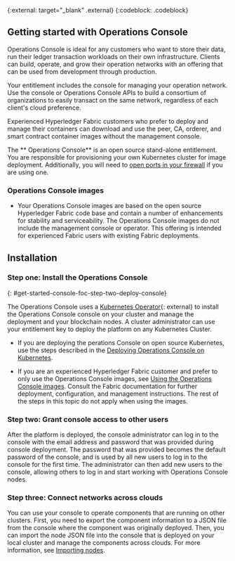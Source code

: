 {:external: target="_blank" .external}
{:codeblock: .codeblock}

## Getting started with Operations Console

Operations Console is ideal for any customers who want to store their data, run their ledger transaction workloads on their own infrastructure. Clients can build, operate, and grow their operation networks with an offering that can be used from development through production.

Your entitlement includes the console for managing your operation network. Use the console or Operations Console APIs to build a consortium of organizations to easily transact on the same network, regardless of each client's cloud preference. 

Experienced Hyperledger Fabric customers who prefer to deploy and manage their containers can download and use the peer, CA, orderer, and smart contract container images without the management console.

The ** Operations Console** is an open source stand-alone entitlement. You are responsible for provisioning your own Kubernetes cluster for image deployment. Additionally, you will need to [open ports in your firewall](security) if you are using one.

### Operations Console images

- Your Operations Console images are based on the open source Hyperledger Fabric code base and contain a number of enhancements for stability and serviceability. The Operations Console images do not include the management console or operator. This offering is intended for experienced Fabric users with existing Fabric deployments. 

## Installation

### Step one: Install the Operations Console
{: #get-started-console-foc-step-two-deploy-console}

The Operations Console uses a [Kubernetes Operator](https://kubernetes.io/docs/concepts/extend-kubernetes/operator/){: external} to install the Operations Console console on your cluster and manage the deployment and your blockchain nodes. A cluster administrator can use your entitlement key to deploy the platform on any Kubernetes Cluster.

- If you are deploying the perations Console on open source Kubernetes, use the steps described in the [Deploying Operations Console on Kubernetes](console-deploy-k8).

- If you are an experienced Hyperledger Fabric customer and prefer to only use the Operations Console images, see [Using the Operations Console images](console-images). Consult the Fabric documentation for further deployment, configuration, and management instructions. The rest of the steps in this topic do not apply when using the images.

### Step two: Grant console access to other users

After the platform is deployed, the console administrator can log in to the console with the email address and password that was provided during console deployment. The password that was provided becomes the default password of the console, and is used by all new users to log in to the console for the first time. The administrator can then add new users to the console, allowing others to log in and start working with Operations Console nodes. 

### Step three: Connect networks across clouds

You can use your console to operate components that are running on other clusters. First, you need to export the component information to a JSON file from the console where the component was originally deployed. Then, you can import the node JSON file into the console that is deployed on your local cluster and manage the components across clouds. For more information, see [Importing nodes](console-import-nodes#ibp-console-import-nodes).
